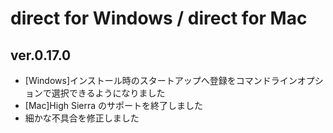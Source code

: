 # direct for Windows / direct for Mac

## ver.0.17.0

- [Windows]インストール時のスタートアップへ登録をコマンドラインオプションで選択できるようになりました
- [Mac]High Sierra のサポートを終了しました
- 細かな不具合を修正しました
